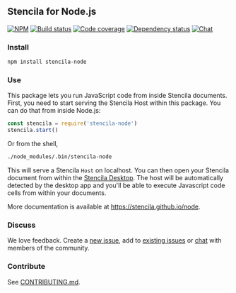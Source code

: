 ## Stencila for Node.js

[![NPM](http://img.shields.io/npm/v/stencila-node.svg?style=flat)](https://www.npmjs.com/package/stencila-node)
[![Build status](https://travis-ci.org/stencila/node.svg?branch=master)](https://travis-ci.org/stencila/node)
[![Code coverage](https://codecov.io/gh/stencila/node/branch/master/graph/badge.svg)](https://codecov.io/gh/stencila/node)
[![Dependency status](https://david-dm.org/stencila/node.svg)](https://david-dm.org/stencila/node)
[![Chat](https://badges.gitter.im/stencila/stencila.svg)](https://gitter.im/stencila/stencila)

### Install

```sh
npm install stencila-node
```

### Use

This package lets you run JavaScript code from inside Stencila documents. First, you need to start serving the Stencila Host within this package. You can do that from inside Node.js:

```js
const stencila = require('stencila-node')
stencila.start()
```

Or from the shell,

```sh
./node_modules/.bin/stencila-node
```

This will serve a Stencila `Host` on localhost. You can then open your Stencila document from within the [Stencila Desktop](https://github.com/stencila/desktop). The host will be automatically detected by the desktop app and you'll be able to execute Javascript code cells from within your documents.

More documentation is available at https://stencila.github.io/node.

### Discuss

We love feedback. Create a [new issue](https://github.com/stencila/node/issues/new), add to [existing issues](https://github.com/stencila/node/issues) or [chat](https://gitter.im/stencila/stencila) with members of the community.

### Contribute

See [CONTRIBUTING.md](CONTRIBUTING.md).
